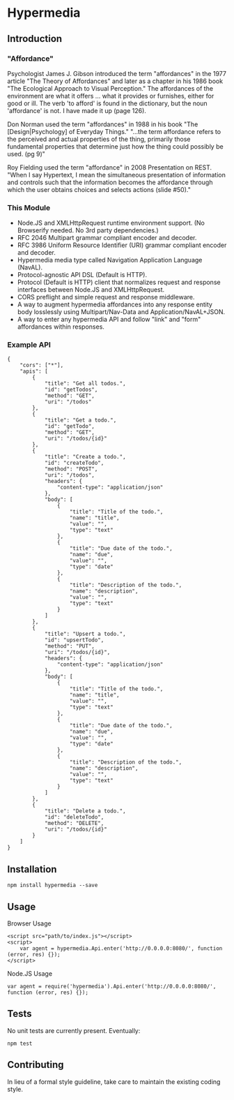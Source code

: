 Hypermedia
==========

## Introduction

### "Affordance"

Psychologist James J. Gibson introduced the term "affordances" in the 1977 article "The Theory of Affordances" and
later as a chapter in his 1986 book "The Ecological Approach to Visual Perception."
The affordances of the environment are what it offers ... what it provides or furnishes, either for good or ill.
The verb 'to afford' is found in the dictionary, but the noun 'affordance' is not. I have made it up (page 126).

[source]: http://en.wikipedia.org/wiki/Affordance
[source]: http://en.wikipedia.org/wiki/James_J._Gibson

Don Norman used the term "affordances" in 1988 in his book "The [Design|Psychology] of Everyday Things."
"...the term affordance refers to the perceived and actual properties of the thing, primarily those fundamental
properties that determine just how the thing could possibly be used. (pg 9)"

[source]: http://en.wikipedia.org/wiki/Donald_Norman

Roy Fielding used the term "affordance" in 2008 Presentation on REST.
"When I say Hypertext, I mean the simultaneous presentation of information and controls such that the information
becomes the affordance through which the user obtains choices and selects actions (slide #50)."

[source]: http://www.slideshare.net/royfielding/a-little-rest-and-relaxation
[source]: http://roy.gbiv.com/untangled/2008/rest-apis-must-be-hypertext-driven

### This Module

- Node.JS and XMLHttpRequest runtime environment support. (No Browserify needed. No 3rd party dependencies.)
- RFC 2046 Multipart grammar compliant encoder and decoder.
- RFC 3986 Uniform Resource Identifier (URI) grammar compliant encoder and decoder.
- Hypermedia media type called Navigation Application Language (NavAL).
- Protocol-agnostic API DSL (Default is HTTP).
- Protocol (Default is HTTP) client that normalizes request and response interfaces between Node.JS and XMLHttpRequest.
- CORS preflight and simple request and response middleware.
- A way to augment hypermedia affordances into any response entity body losslessly using
  Multipart/Nav-Data and Application/NavAL+JSON.
- A way to enter any hypermedia API and follow "link" and "form" affordances within responses.

### Example API

    {
        "cors": ["*"],
        "apis": [
            {
                "title": "Get all todos.",
                "id": "getTodos",
                "method": "GET",
                "uri": "/todos"
            },
            {
                "title": "Get a todo.",
                "id": "getTodo",
                "method": "GET",
                "uri": "/todos/{id}"
            },
            {
                "title": "Create a todo.",
                "id": "createTodo",
                "method": "POST",
                "uri": "/todos",
                "headers": {
                    "content-type": "application/json"
                },
                "body": [
                    {
                        "title": "Title of the todo.",
                        "name": "title",
                        "value": "",
                        "type": "text"
                    },
                    {
                        "title": "Due date of the todo.",
                        "name": "due",
                        "value": "",
                        "type": "date"
                    },
                    {
                        "title": "Description of the todo.",
                        "name": "description",
                        "value": "",
                        "type": "text"
                    }
                ]
            },
            {
                "title": "Upsert a todo.",
                "id": "upsertTodo",
                "method": "PUT",
                "uri": "/todos/{id}",
                "headers": {
                    "content-type": "application/json"
                },
                "body": [
                    {
                        "title": "Title of the todo.",
                        "name": "title",
                        "value": "",
                        "type": "text"
                    },
                    {
                        "title": "Due date of the todo.",
                        "name": "due",
                        "value": "",
                        "type": "date"
                    },
                    {
                        "title": "Description of the todo.",
                        "name": "description",
                        "value": "",
                        "type": "text"
                    }
                ]
            },
            {
                "title": "Delete a todo.",
                "id": "deleteTodo",
                "method": "DELETE",
                "uri": "/todos/{id}"
            }
        ]
    }

## Installation

    npm install hypermedia --save

## Usage

Browser Usage

    <script src="path/to/index.js"></script>
    <script>
        var agent = hypermedia.Api.enter('http://0.0.0.0:8080/', function (error, res) {});
    </script>

Node.JS Usage

    var agent = require('hypermedia').Api.enter('http://0.0.0.0:8080/', function (error, res) {});

## Tests

No unit tests are currently present. Eventually:

    npm test

## Contributing

In lieu of a formal style guideline, take care to maintain the existing coding style.
